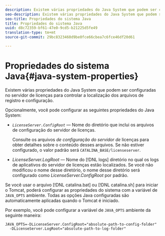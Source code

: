```yaml
---
description: Existem várias propriedades do Java System que podem ser configuradas no servidor de licenças para controlar a localização dos arquivos de registro e configuração.
seo-description: Existem várias propriedades do Java System que podem ser configuradas no servidor de licenças para controlar a localização dos arquivos de registro e configuração.
seo-title: Propriedades do sistema Java
title: Propriedades do sistema Java
uuid: d8c72359-bf61-47e0-9cd5-b21225d5fe49
translation-type: tm+mt
source-git-commit: 29bc8323460d9be0fce66cbea7c6fce46df20d61

---
```



# Propriedades do sistema Java{#java-system-properties}

Existem várias propriedades do Java System que podem ser configuradas no servidor de licenças para controlar a localização dos arquivos de registro e configuração.

Opcionalmente, você pode configurar as seguintes propriedades do Java System:

* *`LicenseServer.ConfigRoot`* — Nome do diretório que inclui os arquivos de configuração do servidor de licenças.

   Consulte os arquivos *de configuração do servidor de* licenças para obter detalhes sobre o conteúdo desses arquivos. Se não estiver configurado, o valor padrão será `CATALINA_BASE/licenseserver`.

* *LicenseServer.LogRoot* — Nome do [!DNL logs] diretório no qual os logs de aplicativos do servidor de licenças estão localizados. Se você não modificou o nome desse diretório, o nome desse diretório será configurado como *LicenseServer.ConfigRoot* por padrão.

Se você usar o arquivo [!DNL catalina.bat] ou [!DNL catalina.sh] para iniciar o Tomcat, poderá configurar as propriedades do sistema com a variável de `JAVA_OPTS` ambiente. Todas as opções Java configuradas são automaticamente aplicadas quando o Tomcat é iniciado.

Por exemplo, você pode configurar a variável de `JAVA_OPTS` ambiente da seguinte maneira:

```
JAVA_OPTS=-DLicenseServer.ConfigRoot="absolute-path-to-config-folder" 
  -DLicenseServer.LogRoot="absolute-path-to-log-folder"
```

